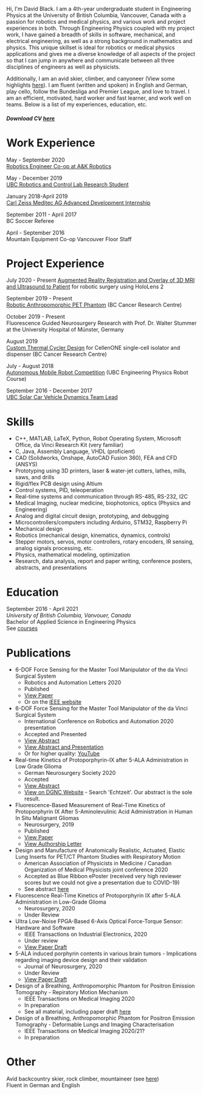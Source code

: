Hi, I'm David Black. I am a 4th-year undergraduate student in Engineering Physics at the University of British Columbia, Vancouver, Canada with a passion for robotics and medical physics, and various work and project experiences in both. Through Engineering Physics coupled with my project work, I have gained a breadth of skills in software, mechanical, and electrical engineering, as well as a strong background in mathematics and physics. This unique skillset is ideal for robotics or medical physics applications and gives me a diverse knowledge of all aspects of the project so that I can jump in anywhere and communicate between all three disciplines of engineers as well as physicists.

Additionally, I am an avid skier, climber, and canyoneer (View some highlights [here](https://dgblack.github.io/portfolio/adventure)). I am fluent (written and spoken) in English and German, play cello, follow the Bundesliga and Premier League, and love to travel. I am an efficient, motivated, hard worker and fast learner, and work well on teams. Below is a list of my experiences, education, etc.
##### Download CV [here](https://github.com/dgblack/portfolio/raw/master/files/CV.pdf)

# Work Experience
May - September 2020  
[Robotics Engineer Co-op at A&K Robotics](https://dgblack.github.io/portfolio/ak)

May - December 2019  
[UBC Robotics and Control Lab Research Student](https://dgblack.github.io/portfolio/rcl)

January 2018-April 2019  
[Carl Zeiss Meditec AG Advanced Development Internship](https://dgblack.github.io/portfolio/zeiss)

September 2011 - April 2017  
BC Soccer Referee

April - September 2016  
Mountain Equipment Co-op Vancouver Floor Staff

# Project Experience
July 2020 - Present
[Augmented Reality Registration and Overlay of 3D MRI and Ultrasound to Patient](https://dgblack.github.io/portfolio/ar) for robotic surgery using HoloLens 2

September 2019 - Present  
[Robotic Anthropomorphic PET Phantom](https://dgblack.github.io/portfolio/pet) (BC Cancer Research Centre)

October 2019 - Present  
Fluorescence Guided Neurosurgery Research with Prof. Dr. Walter Stummer at the University Hospital of Münster, Germany

August 2019  
[Custom Thermal Cycler Design](https://dgblack.github.io/portfolio/thermalCycler) for CellenONE single-cell isolator and dispenser (BC Cancer Research Centre)

July - August 2018  
[Autonomous Mobile Robot Competition](https://dgblack.github.io/portfolio/robotCourse) (UBC Engineering Physics Robot Course)

September 2016 - December 2017  
[UBC Solar Car Vehicle Dynamics Team Lead](https://dgblack.github.io/portfolio/solar)

# Skills
*	C++, MATLAB, LaTeX, Python, Robot Operating System, Microsoft Office, da Vinci Research Kit (very familiar) 
*	C, Java, Assembly Language, VHDL (proficient)
*	CAD (Solidworks, Onshape, AutoCAD Fusion 360), FEA and CFD (ANSYS)
*	Prototyping using 3D printers, laser & water-jet cutters, lathes, mills, saws, and drills
*	Rigid/flex PCB design using Altium
*	Control systems, PID, teleoperation
*	Real-time systems and communication through RS-485, RS-232, I2C
* Medical Imaging, nuclear medicine, biophotonics, optics (Physics and Engineering)
*	Analog and digital circuit design, prototyping, and debugging
*	Microcontrollers/computers including Arduino, STM32, Raspberry Pi
*	Mechanical design
*	Robotics (mechanical design, kinematics, dynamics, controls)
*	Stepper motors, servos, motor controllers, rotary encoders, IR sensing, analog signals processing, etc.
* Physics, mathematical modeling, optimization
* Research, data analysis, report and paper writing, conference posters, abstracts, and presentations

# Education
September 2016 - April 2021  
_University of British Columbia, Vanvouer, Canada_  
Bachelor of Applied Science in Engineering Physics  
See [courses](https://dgblack.github.io/portfolio/courses)

# Publications
* 6-DOF Force Sensing for the Master Tool Manipulator of the da Vinci Surgical System
  * Robotics and Automation Letters 2020
  * Published
  * [View Paper](/files/ICRA_Paper.pdf)
  * Or on the [IEEE website](https://ieeexplore.ieee.org/document/8978737)
* 6-DOF Force Sensing for the Master Tool Manipulator of the da Vinci Surgical System
  * International Conference on Robotics and Automation 2020 presentation
  * Accepted and Presented
  * [View Abstract](https://ieeexplore.ieee.org/abstract/document/8978737)
  * [View Abstract and Presentation](https://events.infovaya.com/presentation?id=70342)
  * Or for higher quality: [YouTube](https://youtu.be/QgkJ0okXtuQ)
* Real-time Kinetics of Protoporphyrin-IX after 5-ALA Administration in Low Grade Glioma
  * German Neurosurgery Society 2020
  * Accepted
  * [View Abstract](files/Abstract_DGNC_LGG_spectral.pdf)
  * [View on DGNC Website](https://programm.conventus.de/index.php?id=dgnc2020&tx_coprogramm_programm%5Baction%5D=index&tx_coprogramm_programm%5Bcontroller%5D=Search&cHash=78d3ab876b3e7fb1f4bb50cd9cfe44c5) - Search 'Echtzeit'. Our abstract is the sole result.
* Fluorescence-Based Measurement of Real-Time Kinetics of Protoporphyrin IX After 5-Aminolevulinic Acid Administration in Human In Situ Malignant Gliomas
  * Neurosurgery, 2019
  * Published
  * [View Paper](/files/fluorescenceKineticsPaper.pdf?=raw)
  * [View Authorship Letter](/files/AuthorshipConfirmation.pdf)
* Design and Manufacture of Anatomically Realistic, Actuated, Elastic Lung Inserts for PET/CT Phantom Studies with Respiratory Motion
  * American Association of Physicists in Medicine / Canadian Organization of Medical Physicists joint conference 2020
  * Accepted as Blue Ribbon ePoster (received very high reviewer scores but we could not give a presentation due to COVID-19)
  * See abstract [here](/files/AAPM-COMP_abstract.pdf)
* Fluorescence Real-Time Kinetics of Protoporphyrin IX after 5-ALA Administration in Low-Grade Glioma
  * Neurosurgery, 2020
  * Under Review
* Ultra Low-Noise FPGA-Based 6-Axis Optical Force-Torque Sensor: Hardware and Software
  * IEEE Transactions on Industrial Electronics, 2020
  * Under review
  * [View Paper Draft](/files/IEEE_TIE_paper.pdf)
* 5-ALA induced porphyrin contents in various brain tumors - Implications regarding imaging device design and their validation
  * Journal of Neurosurgery, 2020
  * Under Review
  * [View Paper Draft](/files/fluorescenceImagingPaper.pdf)
* Design of a Breathing, Anthropomorphic Phantom for Positron Emission Tomography - Repiratory Motion Mechanism
  * IEEE Transactions on Medical Imaging 2020
  * In preparation
  * See all material, including paper draft [here](https://github.com/dgblack/robotPhantom)
* Design of a Breathing, Anthropomorphic Phantom for Positron Emission Tomography - Deformable Lungs and Imaging Characterisation
  * IEEE Transactions on Medical Imaging 2020/21?
  * In preparation

# Other
Avid backcountry skier, rock climber, mountaineer (see [here](https://dgblack.github.io/portfolio/adventure))  
Fluent in German and English

